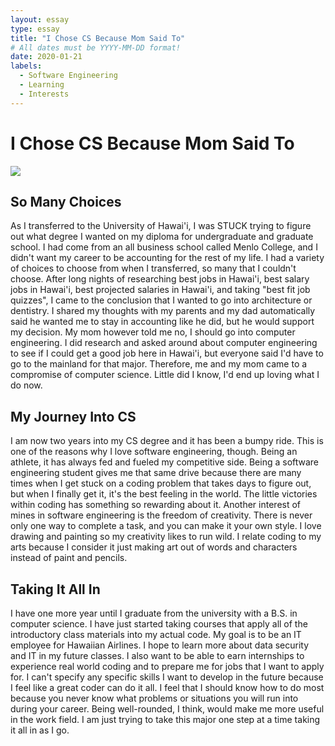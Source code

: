 ```yaml
---
layout: essay
type: essay
title: "I Chose CS Because Mom Said To"
# All dates must be YYYY-MM-DD format!
date: 2020-01-21
labels:
  - Software Engineering
  - Learning
  - Interests
---
```

# I Chose CS Because Mom Said To
<img class="ui medium left floated image" src="../images/confused.jpeg">

## So Many Choices

As I transferred to the University of Hawai'i, I was STUCK trying to figure out what degree I wanted on my diploma for undergraduate and graduate school. I had come from an all business school called Menlo College, and I didn't want my career to be accounting for the rest of my life.  I had a variety of choices to choose from when I transferred, so many that I couldn't choose.  After long nights of researching best jobs in Hawai'i, best salary jobs in Hawai'i, best projected salaries in Hawai'i, and taking "best fit job quizzes", I came to the conclusion that I wanted to go into architecture or dentistry.  I shared my thoughts with my parents and my dad automatically said he wanted me to stay in accounting like he did, but he would support my decision.  My mom however told me no, I should go into computer engineering.  I did research and asked around about computer engineering to see if I could get a good job here in Hawai'i, but everyone said I'd have to go to the mainland for that major.  Therefore, me and my mom came to a compromise of computer science.  Little did I know, I'd end up loving what I do now.  

## My Journey Into CS

I am now two years into my CS degree and it has been a bumpy ride.  This is one of the reasons why I love software engineering, though.  Being an athlete, it has always fed and fueled my competitive side.  Being a software engineering student gives me that same drive because there are many times when I get stuck on a coding problem that takes days to figure out, but when I finally get it, it's the best feeling in the world.  The little victories within coding has something so rewarding about it.  Another interest of mines in software engineering is the freedom of creativity.  There is never only one way to complete a task, and you can make it your own style.  I love drawing and painting so my creativity likes to run wild.  I relate coding to my arts because I consider it just making art out of words and characters instead of paint and pencils.  

## Taking It All In

I have one more year until I graduate from the university with a B.S. in computer science.  I have just started taking courses that apply all of the introductory class materials into my actual code.  My goal is to be an IT employee for Hawaiian Airlines.  I hope to learn more about data security and IT in my future classes.  I also want to be able to earn internships to experience real world coding and to prepare me for jobs that I want to apply for.  I can't specify any specific skills I want to develop in the future because I feel like a great coder can do it all.  I feel that I should know how to do most because you never know what problems or situations you will run into during your career.  Being well-rounded, I think, would make me more useful in the work field.  I am just trying to take this major one step at a time taking it all in as I go.  

